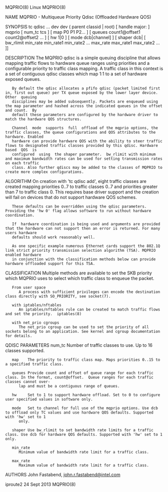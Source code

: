 MQPRIO(8)								     Linux								     MQPRIO(8)

NAME
       MQPRIO - Multiqueue Priority Qdisc (Offloaded Hardware QOS)

SYNOPSIS
       tc  qdisc  ... dev dev ( parent classid | root) [ handle major: ] mqprio [ num_tc tcs ] [ map P0 P1 P2...  ] [ queues count1@offset1 count2@offset2 ...
       ] [ hw 1|0 ] [ mode dcb|channel] ] [ shaper dcb| [ bw_rlimit min_rate min_rate1 min_rate2 ...  max_rate max_rate1 max_rate2 ...	]]

DESCRIPTION
       The MQPRIO qdisc is a simple queuing discipline that allows mapping traffic flows to hardware queue ranges using priorities and a configurable priority
       to traffic class mapping. A traffic class in this context is a set of contiguous qdisc classes which map 1:1 to a set of hardware exposed queues.

       By default the qdisc allocates a pfifo qdisc (packet limited first in, first out queue) per TX queue exposed by the lower layer device.	Other  queuing
       disciplines may be added subsequently. Packets are enqueued using the map parameter and hashed across the indicated queues in the offset and count.  By
       default these parameters are configured by the hardware driver to match the hardware QOS structures.

       Channel	mode  supports	full  offload of the mqprio options, the traffic classes, the queue configurations and QOS attributes to the hardware. Enabled
       hardware can provide hardware QOS with the ability to steer traffic flows to designated traffic classes provided by this qdisc. Hardware based  QOS  is
       configured  using  the shaper parameter.	 bw_rlimit with minimum and maximum bandwidth rates can be used for setting transmission rates on each traffic
       class. Also further qdiscs may be added to the classes of MQPRIO to create more complex configurations.

ALGORITHM
       On creation with 'tc qdisc add', eight traffic classes are created mapping priorities 0..7 to traffic classes 0..7 and priorities  greater  than	 7  to
       traffic class 0. This requires base driver support and the creation will fail on devices that do not support hardware QOS schemes.

       These defaults can be overridden using the qdisc parameters. Providing the 'hw 0' flag allows software to run without hardware coordination.

       If  hardware coordination is being used and arguments are provided that the hardware can not support then an error is returned. For many users hardware
       defaults should work reasonably well.

       As one specific example numerous Ethernet cards support the 802.1Q link strict priority transmission selection algorithm (TSA). MQPRIO enabled hardware
       in conjunction with the classification methods below can provide hardware offloaded support for this TSA.

CLASSIFICATION
       Multiple methods are available to set the SKB priority which MQPRIO uses to select which traffic class to enqueue the packet.

       From user space
	      A process with sufficient privileges can encode the destination class directly with SO_PRIORITY, see socket(7).

       with iptables/nftables
	      An iptables/nftables rule can be created to match traffic flows and set the priority.  iptables(8)

       with net_prio cgroups
	      The net_prio cgroup can be used to set the priority of all sockets belong to an application. See kernel and cgroup documentation for details.

QDISC PARAMETERS
       num_tc Number of traffic classes to use. Up to 16 classes supported.

       map    The priority to traffic class map. Maps priorities 0..15 to a specified traffic class.

       queues Provide count and offset of queue range for each traffic class. In the format, count@offset.  Queue ranges for each traffic classes cannot over‐
	      lap and must be a contiguous range of queues.

       hw     Set to 1 to support hardware offload. Set to 0 to configure user specified values in software only.

       mode   Set to channel for full use of the mqprio options. Use dcb to offload only TC values and use hardware QOS defaults. Supported with 'hw' set to 1
	      only.

       shaper Use bw_rlimit to set bandwidth rate limits for a traffic class. Use dcb for hardware QOS defaults. Supported with 'hw' set to 1 only.

       min_rate
	      Minimum value of bandwidth rate limit for a traffic class.

       max_rate
	      Maximum value of bandwidth rate limit for a traffic class.

AUTHORS
       John Fastabend, <john.r.fastabend@intel.com>

iproute2								 24 Sept 2013								     MQPRIO(8)
